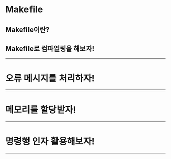 # Makefile

## Makefile이란?

## Makefile로 컴파일링을 해보자!

---
# 오류 메시지를 처리하자!

---
# 메모리를 할당받자!

---
# 명령행 인자 활용해보자!

---